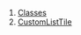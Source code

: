 

1. [Classes](widgets_custom_list_tile/widgets_custom_list_tile-library.html#classes)
2. [CustomListTile](widgets_custom_list_tile/CustomListTile-class.html)
